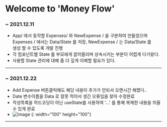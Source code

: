 # Welcome to 'Money Flow'

### ~ 2021.12.11 <br>
- App/ 에서 동작할 Expenses/ 와 NewExpense / 을 구분하여 만들었으며 <br>
 Expenses / 에서는 Data/State 를 저장, NewExpense / 는 Data/State 를 <br>
 생성 할 수 있도록 개발 진행 <br>
- 각 컴포넌트별 State 를 부모에게 끌어올리며 상속시키는 부분이 어렵게 다가왔다. <br>
- 사용할 State 관리에 대해 좀 더 깊게 이해할 필요가 있다. <br>
-----------------------------------------------------------------------


### ~ 2021.12.22 <br>
- Add Expense 버튼클릭해도 해당 내용이 추가가 안되서 오랜시간 해맸다..
- Date 변수이름을 Data 로 잘못 적어서 생긴 오류임을 찾아 수정완료
- 작성목록을 하드코딩이 아닌 useState를 사용하여 '...' 를 통해 복제한 내용을 띄울 수 있게 완료
- ![image](https://user-images.githubusercontent.com/77665102/146967311-09904709-a242-467d-a149-60e470a306a1.png) {: width="100" height="100"}

----------------------------------------------
